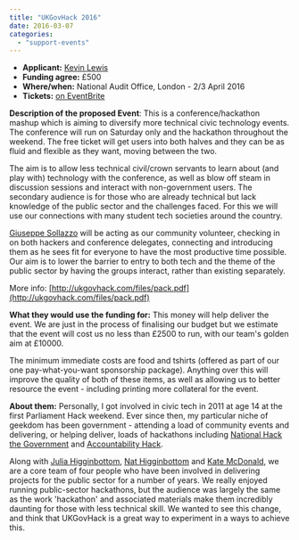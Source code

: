 ```yaml
---
title: "UKGovHack 2016"
date: 2016-03-07
categories: 
  - "support-events"
---
```


- **Applicant:** [Kevin Lewis](https://twitter.com/_phzn)
- **Funding agree:** £500
- **Where/when:** National Audit Office, London - 2/3 April 2016
- **Tickets:** [on EventBrite](https://www.eventbrite.co.uk/e/ukgovhack-2016-tickets-21447952403)

**Description of the proposed Event**: This is a conference/hackathon mashup which is aiming to diversify more technical civic technology events. The conference will run on Saturday only and the hackathon throughout the weekend. The free ticket will get users into both halves and they can be as fluid and flexible as they want, moving between the two.

The aim is to allow less technical civil/crown servants to learn about (and play with) technology with the conference, as well as blow off steam in discussion sessions and interact with non-government users. The secondary audience is for those who are already technical but lack knowledge of the public sector and the challenges faced. For this we will use our connections with many student tech societies around the country.

[Giuseppe Sollazzo](https://twitter.com/puntofisso) will be acting as our community volunteer, checking in on both hackers and conference delegates, connecting and introducing them as he sees fit for everyone to have the most productive time possible. Our aim is to lower the barrier to entry to both tech and the theme of the public sector by having the groups interact, rather than existing separately.

More info: [http://ukgovhack.com/files/pack.pdf](http://ukgovhack.com/files/pack.pdf)

**What they would use the funding for:** This money will help deliver the event. We are just in the process of finalising our budget but we estimate that the event will cost us no less than £2500 to run, with our team's golden aim at £10000.

The minimum immediate costs are food and tshirts (offered as part of our one pay-what-you-want sponsorship package). Anything over this will improve the quality of both of these items, as well as allowing us to better resource the event - including printing more collateral for the event.

**About them:** Personally, I got involved in civic tech in 2011 at age 14 at the first Parliament Hack weekend. Ever since then, my particular niche of geekdom has been government - attending a load of community events and delivering, or helping deliver, loads of hackathons including [National Hack the Government](https://nationalhackthegovernment.wordpress.com/) and [Accountability Hack](http://accountabilityhack.org/).

Along with [Julia Higginbottom](https://twitter.com/gabysslave), [Nat Higginbottom](https://twitter.com/exsanguinator) and [Kate McDonald](https://twitter.com/katemcddd), we are a core team of four people who have been involved in delivering projects for the public sector for a number of years. We really enjoyed running public-sector hackathons, but the audience was largely the same as the work 'hackathon' and associated materials make them incredibly daunting for those with less technical skill. We wanted to see this change, and think that UKGovHack is a great way to experiment in a ways to achieve this.
